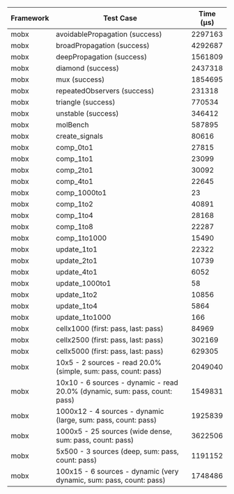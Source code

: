 | Framework | Test Case | Time (μs) |
| --- | --- | --- |
| mobx | avoidablePropagation (success) | 2297163 |
| mobx | broadPropagation (success) | 4292687 |
| mobx | deepPropagation (success) | 1561809 |
| mobx | diamond (success) | 2437318 |
| mobx | mux (success) | 1854695 |
| mobx | repeatedObservers (success) | 231318 |
| mobx | triangle (success) | 770534 |
| mobx | unstable (success) | 346412 |
| mobx | molBench | 587895 |
| mobx | create_signals | 80616 |
| mobx | comp_0to1 | 27815 |
| mobx | comp_1to1 | 23099 |
| mobx | comp_2to1 | 30092 |
| mobx | comp_4to1 | 22645 |
| mobx | comp_1000to1 | 23 |
| mobx | comp_1to2 | 40891 |
| mobx | comp_1to4 | 28168 |
| mobx | comp_1to8 | 22287 |
| mobx | comp_1to1000 | 15490 |
| mobx | update_1to1 | 22322 |
| mobx | update_2to1 | 10739 |
| mobx | update_4to1 | 6052 |
| mobx | update_1000to1 | 58 |
| mobx | update_1to2 | 10856 |
| mobx | update_1to4 | 5864 |
| mobx | update_1to1000 | 166 |
| mobx | cellx1000 (first: pass, last: pass) | 84969 |
| mobx | cellx2500 (first: pass, last: pass) | 302169 |
| mobx | cellx5000 (first: pass, last: pass) | 629305 |
| mobx | 10x5 - 2 sources - read 20.0% (simple, sum: pass, count: pass) | 2049040 |
| mobx | 10x10 - 6 sources - dynamic - read 20.0% (dynamic, sum: pass, count: pass) | 1549831 |
| mobx | 1000x12 - 4 sources - dynamic (large, sum: pass, count: pass) | 1925839 |
| mobx | 1000x5 - 25 sources (wide dense, sum: pass, count: pass) | 3622506 |
| mobx | 5x500 - 3 sources (deep, sum: pass, count: pass) | 1191152 |
| mobx | 100x15 - 6 sources - dynamic (very dynamic, sum: pass, count: pass) | 1748486 |
